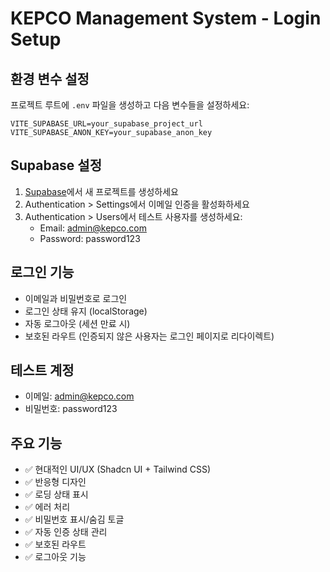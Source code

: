 # KEPCO Management System - Login Setup

## 환경 변수 설정

프로젝트 루트에 `.env` 파일을 생성하고 다음 변수들을 설정하세요:

```env
VITE_SUPABASE_URL=your_supabase_project_url
VITE_SUPABASE_ANON_KEY=your_supabase_anon_key
```

## Supabase 설정

1. [Supabase](https://supabase.com)에서 새 프로젝트를 생성하세요
2. Authentication > Settings에서 이메일 인증을 활성화하세요
3. Authentication > Users에서 테스트 사용자를 생성하세요:
   - Email: admin@kepco.com
   - Password: password123

## 로그인 기능

- 이메일과 비밀번호로 로그인
- 로그인 상태 유지 (localStorage)
- 자동 로그아웃 (세션 만료 시)
- 보호된 라우트 (인증되지 않은 사용자는 로그인 페이지로 리다이렉트)

## 테스트 계정

- 이메일: admin@kepco.com
- 비밀번호: password123

## 주요 기능

- ✅ 현대적인 UI/UX (Shadcn UI + Tailwind CSS)
- ✅ 반응형 디자인
- ✅ 로딩 상태 표시
- ✅ 에러 처리
- ✅ 비밀번호 표시/숨김 토글
- ✅ 자동 인증 상태 관리
- ✅ 보호된 라우트
- ✅ 로그아웃 기능
